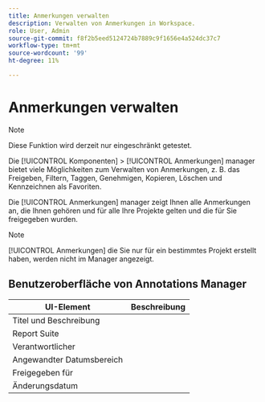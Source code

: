 ```yaml
---
title: Anmerkungen verwalten
description: Verwalten von Anmerkungen in Workspace.
role: User, Admin
source-git-commit: f8f2b5eed5124724b7889c9f1656e4a524dc37c7
workflow-type: tm+mt
source-wordcount: '99'
ht-degree: 11%

---
```



# Anmerkungen verwalten

>[!NOTE]
>
>Diese Funktion wird derzeit nur eingeschränkt getestet.

Die [!UICONTROL Komponenten] > [!UICONTROL Anmerkungen] manager bietet viele Möglichkeiten zum Verwalten von Anmerkungen, z. B. das Freigeben, Filtern, Taggen, Genehmigen, Kopieren, Löschen und Kennzeichnen als Favoriten.

Die [!UICONTROL Anmerkungen] manager zeigt Ihnen alle Anmerkungen an, die Ihnen gehören und für alle Ihre Projekte gelten und die für Sie freigegeben wurden.

>[!NOTE]
>
>[!UICONTROL Anmerkungen] die Sie nur für ein bestimmtes Projekt erstellt haben, werden nicht im Manager angezeigt.

## Benutzeroberfläche von Annotations Manager

| UI-Element | Beschreibung |
| --- | --- | 
| Titel und Beschreibung |  |
| Report Suite |  |
| Verantwortlicher |  |
| Angewandter Datumsbereich |  |
| Freigegeben für |  |
| Änderungsdatum |  |

